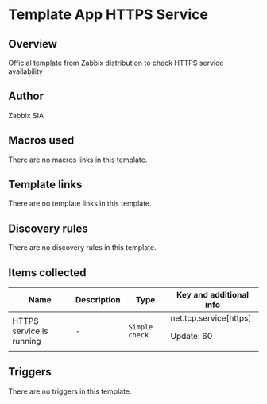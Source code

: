 # Template App HTTPS Service

## Overview

Official template from Zabbix distribution to check HTTPS service availability

## Author

Zabbix SIA

## Macros used

There are no macros links in this template.

## Template links

There are no template links in this template.

## Discovery rules

There are no discovery rules in this template.

## Items collected

|Name|Description|Type|Key and additional info|
|----|-----------|----|----|
|HTTPS service is running|<p>-</p>|`Simple check`|net.tcp.service[https]<p>Update: 60</p>|
## Triggers

There are no triggers in this template.

